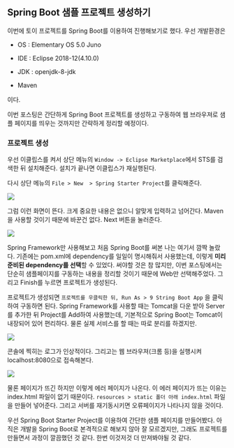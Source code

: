 ## Spring Boot 샘플 프로젝트 생성하기

이번에 토이 프로젝트를 Spring Boot를 이용하여 진행해보기로 했다. 우선 개발환경은

* OS : Elementary OS 5.0 Juno
* IDE : Eclipse 2018-12(4.10.0)

* JDK : openjdk-8-jdk
* Maven

이다. 

이번 포스팅은 간단하게 Spring Boot 프로젝트를 생성하고 구동하여 웹 브라우져로 샘플 페이지를 띄우는 것까지만 간략하게 정리할 예정이다.

### 프로젝트 생성

우선 이클립스를 켜서 상단 메뉴의 `Window -> Eclipse Marketplace`에서 STS를 검색한 뒤 설치해준다. 설치가 끝나면 이클립스가 재실행된다.

다시 상단 메뉴의 `File > New  > Spring Starter Project`를 클릭해준다.

![](https://drive.google.com/uc?id=16981tawTfink6215Mmu6dW0SuLoLAfe3)

그럼 이런 화면이 뜬다. 크게 중요한 내용은 없으니 알맞게 입력하고 넘어간다. Maven을 사용할 것이기 때문에 바꾼건 없다.  Next 버튼을 눌러준다.

![](https://drive.google.com/uc?id=1PyT83pHo-TllAsZp8ni5JADiHwLK9C5e)

Spring Framework만 사용해보고 처음 Spring Boot를 써본 나는 여기서 깜짝 놀랐다. 기존에는 pom.xml에 dependency를 일일이 명시해줘서 사용했는데, 이렇게 **미리 준비된 dependency를 선택**할 수 있었다. 써야할 것은 참 많지만, 이번 포스팅에서는 단순히 샘플페이지를 구동하는 내용을 정리할 것이기 때문에 Web만 선택해주었다. 그리고 Finish를 누르면 프로젝트가 생성된다. 

프로젝트가 생성되면 `프로젝트를 우클릭한 뒤, Run As > 9 String Boot App` 을 클릭하여 구동하면 된다. Spring Framework를 사용할 때는 Tomcat을 다운 받아 Server를 추가한 뒤 Project를 Add하여 사용했는데, 기본적으로 Spring Boot는 Tomcat이 내장되어 있어 편리하다. 물론 실제 서비스를 할 때는 따로 분리를 하겠지만.

![](https://drive.google.com/uc?id=1yyZHxwKWB9li6DSoWbmpuh9ta6Y06dAf)

콘솔에 찍히는 로그가 인상적이다. 그리고는 웹 브라우져(크롬 등)을 실행시켜 localhost:8080으로 접속해본다.

![](https://drive.google.com/uc?id=1kc6pU-Scz9O_rm6v-foZ9Sc40WQqwbt8)

물론 페이지가 뜨긴 하지만 이렇게 에러 페이지가 나온다. 이 에러 페이지가 뜨는 이유는 index.html 파일이 없기 때문이다. `resources > static 폴더 아래 index.html` 파일을 만들어 넣어준다. 그리고 서버를 재기동시키면 오류페이지가 나타나지 않을 것이다.

우선 Spring Boot Starter Project를 이용하여 간단한 샘플 페이지를 만들어봤다. 아직은 개발을 Spring Boot로 본격적으로 해보지 않아 잘 모르겠지만, 그래도 프로젝트를 만들면서 과정이 깔끔했던 것 같다. 한번 이것저것 더 만져봐야될 것 같다.